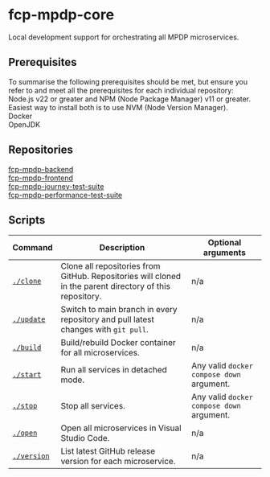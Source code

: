 # fcp-mpdp-core
Local development support for orchestrating all MPDP microservices.
## Prerequisites
To summarise the following prerequisites should be met, but ensure you refer to and meet all the prerequisites for each individual repository:  
Node.js v22 or greater and NPM (Node Package Manager) v11 or greater. Easiest way to install both is to use NVM (Node Version Manager).  
Docker  
OpenJDK
## Repositories
[fcp-mpdp-backend](https://github.com/DEFRA/fcp-mpdp-backend)  
[fcp-mpdp-frontend](https://github.com/DEFRA/fcp-mpdp-frontend)  
[fcp-mpdp-journey-test-suite](https://github.com/DEFRA/fcp-mpdp-journey-test-suite)  
[fcp-mpdp-performance-test-suite](https://github.com/DEFRA/fcp-mpdp-performance-test-suite)
## Scripts
Command | Description | Optional arguments 
--------|-------------|--------------------
[`./clone`](./clone) | Clone all repositories from GitHub. Repositories will cloned in the parent directory of this repository. | n/a
[`./update`](./update) | Switch to main branch in every repository and pull latest changes with `git pull`. | n/a
[`./build`](./build) | Build/rebuild Docker container for all microservices. | n/a
[`./start`](./start) | Run all services in detached mode. | Any valid `docker compose down` argument.
[`./stop`](./stop) | Stop all services. | Any valid `docker compose down` argument. | n/a
[`./open`](./open) | Open all microservices in Visual Studio Code. | n/a
[`./version`](./version) | List latest GitHub release version for each microservice. | n/a
